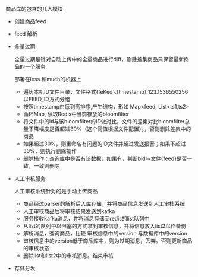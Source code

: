 商品库的包含的几大模块

- 创建商品feed

- feed 解析

- 全量过期

  全量过期是针对自动上传中的全量商品进行diff，删除差集商品只保留最新商品的一个服务

  部署在less 和much的机器上

  - 遍历本机ID文件目录，文件格式{feKed}.{timestamp} 123.1536550256 以FEED_ID方式分组
  - 按照timestamp由低到高排序,产生结构，形如 Map<feed, List<ts1,ts2>
  - 循环Map, 读取Redis中当前存放的bloomfilter
  - 将文件中的id与该bloomfilter的ID做对比，文件的差集对比bloomfilter总量下降幅度是否超过30%（这个阈值根据文件配置）。，否则删除差集中的商品
  - 如果超过30%，则重命名有问题的ID文件并超过发送报警；如果不超过30%，则执行删除操作
  - 删除操作：查询库中是否有该数据，如果有，判断bid与文件{feed}是否一致，一致则删除

- 人工审核服务

  人工审核系统针对的是手动上传商品

  - 商品经过parser的解析后入库存储，并将商品信息发送到人工审核系统
  - 人工审核商品后将审核结果发送到kafka
  - 服务接收kafka消息，并将消息存储至redis的list队列中
  - 从list的队列中以阻塞的方式拿到审核信息，并将信息放入list2以作备份
  - 解析消息，查询商品，比较 审核信息中的version 与数据库中的version
  - 审核信息中的version低于商品库中，则为过期消息，丢弃。否则更新商品的审核状态
  - 删除list和list2中的审核消息。结束审核

- 存储分发

